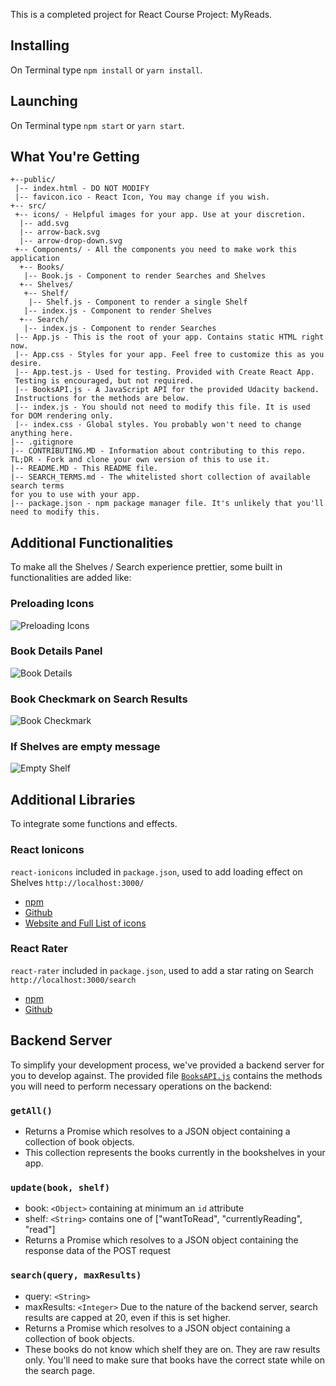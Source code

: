 This is a completed project for React Course Project: MyReads.

## Installing
On Terminal type `npm install` or `yarn install`.

## Launching
On Terminal type `npm start` or `yarn start`.

## What You're Getting
```
+--public/    
 |-- index.html - DO NOT MODIFY
 |-- favicon.ico - React Icon, You may change if you wish.
+-- src/
 +-- icons/ - Helpful images for your app. Use at your discretion.
  |-- add.svg
  |-- arrow-back.svg
  |-- arrow-drop-down.svg
 +-- Components/ - All the components you need to make work this application
  +-- Books/
   |-- Book.js - Component to render Searches and Shelves
  +-- Shelves/
   +-- Shelf/
    |-- Shelf.js - Component to render a single Shelf
   |-- index.js - Component to render Shelves
  +-- Search/
   |-- index.js - Component to render Searches
 |-- App.js - This is the root of your app. Contains static HTML right now.
 |-- App.css - Styles for your app. Feel free to customize this as you desire.
 |-- App.test.js - Used for testing. Provided with Create React App.
 Testing is encouraged, but not required.
 |-- BooksAPI.js - A JavaScript API for the provided Udacity backend.
 Instructions for the methods are below.
 |-- index.js - You should not need to modify this file. It is used for DOM rendering only.
 |-- index.css - Global styles. You probably won't need to change anything here.
|-- .gitignore
|-- CONTRIBUTING.MD - Information about contributing to this repo.
TL;DR - Fork and clone your own version of this to use it.
|-- README.MD - This README file.
|-- SEARCH_TERMS.md - The whitelisted short collection of available search terms
for you to use with your app.
|-- package.json - npm package manager file. It's unlikely that you'll need to modify this.
```

## Additional Functionalities

To make all the Shelves / Search experience prettier, some built in functionalities are added like:

### Preloading Icons
![Preloading Icons](https://github.com/s1m0n3ak1/my-reads-udacity/blob/master/gifs/loading_shelves.gif "Preload Icons Demo")

### Book Details Panel
![Book Details](https://github.com/s1m0n3ak1/my-reads-udacity/blob/master/gifs/detail_panel.gif "Book Details Demo")

### Book Checkmark on Search Results
![Book Checkmark](https://github.com/s1m0n3ak1/my-reads-udacity/blob/master/gifs/onsearch_checkmark.gif "Book Details Demo")

### If Shelves are empty message
![Empty Shelf](https://github.com/s1m0n3ak1/my-reads-udacity/blob/master/gifs/shlef_placeholder.gif "Empty Shelf Demo")

## Additional Libraries

To integrate some functions and effects.

### React Ionicons
`react-ionicons` included in `package.json`, used to add loading effect on Shelves `http://localhost:3000/`
* [npm](https://www.npmjs.com/package/react-ionicons "Ionicons npm")
* [Github](https://github.com/zamarrowski/react-ionicons "Ionicons Github")
* [Website and Full List of icons](https://zamarrowski.github.io/react-ionicons/ "Ionicons Specs")

### React Rater
`react-rater` included in `package.json`, used to add a star rating on Search `http://localhost:3000/search`
* [npm](https://www.npmjs.com/package/react-rater "react-rater npm")
* [Github](https://github.com/NdYAG/react-rater "react-rater Github")

## Backend Server

To simplify your development process, we've provided a backend server for you to develop against. The provided file [`BooksAPI.js`](src/BooksAPI.js) contains the methods you will need to perform necessary operations on the backend:

### `getAll()`
* Returns a Promise which resolves to a JSON object containing a collection of book objects.
* This collection represents the books currently in the bookshelves in your app.

### `update(book, shelf)`
* book: `<Object>` containing at minimum an `id` attribute
* shelf: `<String>` contains one of ["wantToRead", "currentlyReading", "read"]  
* Returns a Promise which resolves to a JSON object containing the response data of the POST request

### `search(query, maxResults)`
* query: `<String>`
* maxResults: `<Integer>` Due to the nature of the backend server, search results are capped at 20, even if this is set higher.
* Returns a Promise which resolves to a JSON object containing a collection of book objects.
* These books do not know which shelf they are on. They are raw results only. You'll need to make sure that books have the correct state while on the search page.
